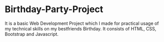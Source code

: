 # Birthday-Party-Project
It is a basic Web Development Project which I made for practical  usage of my technical skills on my bestfriends Birthday. It consists of HTML, CSS, Bootstrap and Javascript.

